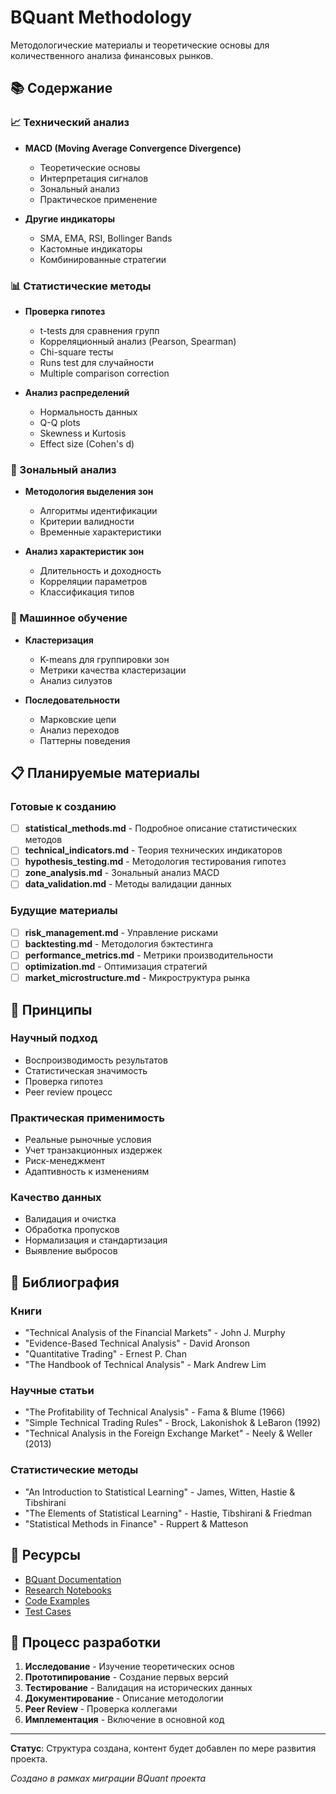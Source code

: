 # BQuant Methodology

Методологические материалы и теоретические основы для количественного анализа финансовых рынков.

## 📚 Содержание

### 📈 Технический анализ
- **MACD (Moving Average Convergence Divergence)**
  - Теоретические основы
  - Интерпретация сигналов
  - Зональный анализ
  - Практическое применение

- **Другие индикаторы**
  - SMA, EMA, RSI, Bollinger Bands
  - Кастомные индикаторы
  - Комбинированные стратегии

### 📊 Статистические методы
- **Проверка гипотез**
  - t-tests для сравнения групп
  - Корреляционный анализ (Pearson, Spearman)
  - Chi-square тесты
  - Runs test для случайности
  - Multiple comparison correction

- **Анализ распределений**
  - Нормальность данных
  - Q-Q plots
  - Skewness и Kurtosis
  - Effect size (Cohen's d)

### 🔬 Зональный анализ
- **Методология выделения зон**
  - Алгоритмы идентификации
  - Критерии валидности
  - Временные характеристики

- **Анализ характеристик зон**
  - Длительность и доходность
  - Корреляции параметров
  - Классификация типов

### 🧮 Машинное обучение
- **Кластеризация**
  - K-means для группировки зон
  - Метрики качества кластеризации
  - Анализ силуэтов

- **Последовательности**
  - Марковские цепи
  - Анализ переходов
  - Паттерны поведения

## 📋 Планируемые материалы

### Готовые к созданию
- [ ] **statistical_methods.md** - Подробное описание статистических методов
- [ ] **technical_indicators.md** - Теория технических индикаторов
- [ ] **hypothesis_testing.md** - Методология тестирования гипотез
- [ ] **zone_analysis.md** - Зональный анализ MACD
- [ ] **data_validation.md** - Методы валидации данных

### Будущие материалы
- [ ] **risk_management.md** - Управление рисками
- [ ] **backtesting.md** - Методология бэктестинга
- [ ] **performance_metrics.md** - Метрики производительности
- [ ] **optimization.md** - Оптимизация стратегий
- [ ] **market_microstructure.md** - Микроструктура рынка

## 🎯 Принципы

### Научный подход
- Воспроизводимость результатов
- Статистическая значимость
- Проверка гипотез
- Peer review процесс

### Практическая применимость
- Реальные рыночные условия
- Учет транзакционных издержек
- Риск-менеджмент
- Адаптивность к изменениям

### Качество данных
- Валидация и очистка
- Обработка пропусков
- Нормализация и стандартизация
- Выявление выбросов

## 📖 Библиография

### Книги
- "Technical Analysis of the Financial Markets" - John J. Murphy
- "Evidence-Based Technical Analysis" - David Aronson
- "Quantitative Trading" - Ernest P. Chan
- "The Handbook of Technical Analysis" - Mark Andrew Lim

### Научные статьи
- "The Profitability of Technical Analysis" - Fama & Blume (1966)
- "Simple Technical Trading Rules" - Brock, Lakonishok & LeBaron (1992)
- "Technical Analysis in the Foreign Exchange Market" - Neely & Weller (2013)

### Статистические методы
- "An Introduction to Statistical Learning" - James, Witten, Hastie & Tibshirani
- "The Elements of Statistical Learning" - Hastie, Tibshirani & Friedman
- "Statistical Methods in Finance" - Ruppert & Matteson

## 🔗 Ресурсы

- [BQuant Documentation](../../docs/)
- [Research Notebooks](../notebooks/)
- [Code Examples](../../examples/)
- [Test Cases](../../tests/)

## 📝 Процесс разработки

1. **Исследование** - Изучение теоретических основ
2. **Прототипирование** - Создание первых версий
3. **Тестирование** - Валидация на исторических данных
4. **Документирование** - Описание методологии
5. **Peer Review** - Проверка коллегами
6. **Имплементация** - Включение в основной код

---

**Статус**: Структура создана, контент будет добавлен по мере развития проекта.

*Создано в рамках миграции BQuant проекта*
